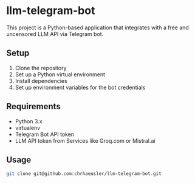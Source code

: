 # llm-telegram-bot

This project is a Python-based application that integrates with a free and uncensored LLM API via Telegram bot. 

## Setup

1. Clone the repository
2. Set up a Python virtual environment
3. Install dependencies
4. Set up environment variables for the bot credentials

## Requirements
- Python 3.x
- virtualenv
- Telegram Bot API token
- LLM API token from Services like Groq.com or Mistral.ai

## Usage

```bash
git clone git@github.com:chrhaeusler/llm-telegram-bot.git
```
